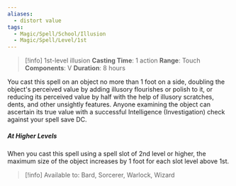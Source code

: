 ```yaml
---
aliases:
  - distort value
tags:
  - Magic/Spell/School/Illusion
  - Magic/Spell/Level/1st
---
```

>[!info]
>1st-level illusion
>**Casting Time**: 1 action
>**Range**: Touch
>**Components**: V
>**Duration**: 8 hours

You cast this spell on an object no more than 1 foot on a side, doubling the object's perceived value by adding illusory flourishes or polish to it, or reducing its perceived value by half with the help of illusory scratches, dents, and other unsightly features. Anyone examining the object can ascertain its true value with a successful Intelligence (Investigation) check against your spell save DC.
##### At Higher Levels
When you cast this spell using a spell slot of 2nd level or higher, the maximum size of the object increases by 1 foot for each slot level above 1st.<br>
>[!info] Available to:
>Bard, Sorcerer, Warlock, Wizard
